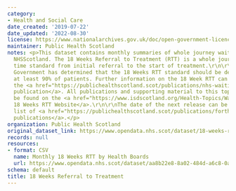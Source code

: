 ```yaml
---
category:
- Health and Social Care
date_created: '2019-07-22'
date_updated: '2022-08-30'
license: https://www.nationalarchives.gov.uk/doc/open-government-licence/version/3/
maintainer: Public Health Scotland
notes: <p>This dataset contains monthly summaries of whole journey waiting times across
  NHSScotland. The 18 Weeks Referral to Treatment (RTT) is a whole journey waiting
  time standard from initial referral to the start of treatment.\r\n\r\nThe Scottish
  Government has determined that the 18 Weeks RTT standard should be delivered for
  at least 90% of patients. Further information on the 18 Week RTT can be found in
  the <a href="https://publichealthscotland.scot/publications/nhs-waiting-times-18-weeks-referral-to-treatment/">quarterly
  publication</a>. All publications and supporting material to this topic area can
  be found on the <a href="https://www.isdscotland.org/Health-Topics/Waiting-Times/18-Weeks-RTT/">PHS
  18 Weeks RTT Website</a>.\r\n\r\nThe date of the next release can be found on our
  list of <a href="https://publichealthscotland.scot/publications/forthcoming-publications/">forthcoming
  publications</a>.</p>
organization: Public Health Scotland
original_dataset_link: https://www.opendata.nhs.scot/dataset/18-weeks-referral-to-treatment
records: null
resources:
- format: CSV
  name: Monthly 18 Weeks RTT by Health Boards
  url: https://www.opendata.nhs.scot/dataset/aa8b22e8-8a02-484d-a6c8-0a0154a6249d/resource/f2598c24-bf00-4171-b7ef-a469bbacbf6c/download/open_data_18_weeks_rtt_jun22.csv
schema: default
title: 18 Weeks Referral to Treatment
---
```

